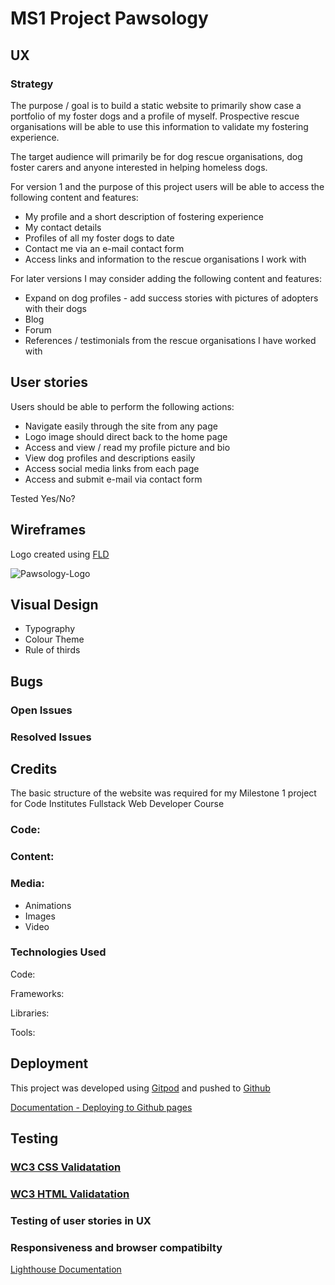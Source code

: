 # MS1 Project Pawsology

## **UX**

### **Strategy**

The purpose / goal is to build a static website to primarily show case a portfolio of my foster dogs and a profile of myself. 
Prospective rescue organisations will be able to use this information to validate my fostering experience.

The target audience will primarily be for dog rescue organisations, dog foster carers and anyone interested in helping homeless dogs.

For version 1 and the purpose of this project users will be able to access the following content and features:

* My profile and a short description of fostering experience
* My contact details
* Profiles of all my foster dogs to date 
* Contact me via an e-mail contact form 
* Access links and information to the rescue organisations I work with 

For later versions I may consider adding the following content and features:

* Expand on dog profiles - add success stories with pictures of adopters with their dogs
* Blog
* Forum
* References / testimonials from the rescue organisations I have worked with 



## **User stories**

Users should be able to perform the following actions:

* Navigate easily through the site from any page 
* Logo image should direct back to the home page
* Access and view / read my profile picture and bio 
* View dog profiles and descriptions easily 
* Access social media links from each page
* Access and submit e-mail via contact form

Tested Yes/No?



## **Wireframes**

Logo created using [FLD](https://www.freelogodesign.org/) 

![Pawsology-Logo](https://github.com/cfbrown101/MS1-PROJECT/blob/master/assets/images/pawsology-logo.png?raw=true)


## Visual Design

* Typography
* Colour Theme
* Rule of thirds 


<!-- ADD WIREFRAMES IN .PDF OR .PNG (add to files to assets folder and insert link to this file/** -->


## **Bugs**

### Open Issues

<!--Description of issue and code -->



### Resolved Issues

<!--Description of issue and resolution. Add problem code and correct code to resolved -->


## **Credits**

The basic structure of the website was required for my Milestone 1 project for Code Institutes Fullstack Web Developer Course

### Code:

<!--Also, add comments in the html file-->

### Content:

<!--Any external information, statictics, quotes, translations etc, translations-->

### Media: 

* Animations
* Images 
* Video

### Technologies Used

Code:

Frameworks:

Libraries:

Tools: 


## **Deployment**

This project was developed using [Gitpod](https://www.freelogodesign.org/) and pushed to [Github](https://github.com/)  

[Documentation - Deploying to Github pages](https://pages.github.com/) 



<!--Add detailed step by step instructions-->

<!--Refer back to saved video for deployment & Testing-->


## **Testing**

<!--Review deployment and testing section / add as you test-->

<!--Automated testing file if applicable-->

<!--Break out into another file there is too much information-->

### [WC3 CSS Validatation](https://jigsaw.w3.org/css-validator/)

### [WC3 HTML Validatation](https://validator.w3.org/)



### **Testing of user stories in UX**

<!--Expected>Tested>Result>Fix-->

### **Responsiveness and browser compatibilty** 

[Lighthouse Documentation](https://developers.google.com/web/tools/lighthouse)

<!--Use Lighthouse in Chrome Dev toolsfor responsiveness, best practice and accessibility-->










<!--Technologies Used




In this section, you should mention all of the languages, frameworks, libraries, and any other tools that you have used to construct this project. For each, provide its name, a link to its official site and a short sentence of why it was used.

JQuery
The project uses JQuery to simplify DOM manipulation.
Testing
In this section, you need to convince the assessor that you have conducted enough testing to legitimately believe that the site works well. Essentially, in this part you will want to go over all of your user stories from the UX section and ensure that they all work as intended, with the project providing an easy and straightforward way for the users to achieve their goals.

Whenever it is feasible, prefer to automate your tests, and if you've done so, provide a brief explanation of your approach, link to the test file(s) and explain how to run them.

For any scenarios that have not been automated, test the user stories manually and provide as much detail as is relevant. A particularly useful form for describing your testing process is via scenarios, such as:

Contact form:
Go to the "Contact Us" page
Try to submit the empty form and verify that an error message about the required fields appears
Try to submit the form with an invalid email address and verify that a relevant error message appears
Try to submit the form with all inputs valid and verify that a success message appears.
In addition, you should mention in this section how your project looks and works on different browsers and screen sizes.

You should also mention in this section any interesting bugs or problems you discovered during your testing, even if you haven't addressed them yet.

If this section grows too long, you may want to split it off into a separate file and link to it from here.

Deployment
This section should describe the process you went through to deploy the project to a hosting platform (e.g. GitHub Pages or Heroku).

In particular, you should provide all details of the differences between the deployed version and the development version, if any, including:

Different values for environment variables (Heroku Config Vars)?
Different configuration files?
Separate git branch?
In addition, if it is not obvious, you should also describe how to run your code locally.

Credits
Content
The text for section Y was copied from the Wikipedia article Z
Media
The photos used in this site were obtained from ...
Acknowledgements
I received inspiration for this project from X
-->









